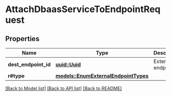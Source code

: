 # AttachDbaasServiceToEndpointRequest

## Properties

Name | Type | Description | Notes
------------ | ------------- | ------------- | -------------
**dest_endpoint_id** | [**uuid::Uuid**](uuid::Uuid.md) | External endpoint id | 
**r#type** | [**models::EnumExternalEndpointTypes**](enum-external-endpoint-types.md) |  | 

[[Back to Model list]](../README.md#documentation-for-models) [[Back to API list]](../README.md#documentation-for-api-endpoints) [[Back to README]](../README.md)


